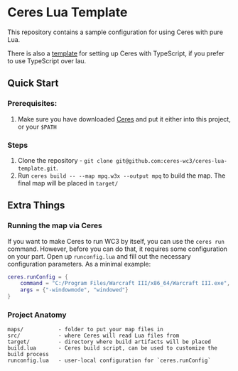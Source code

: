 # Ceres Lua Template

This repository contains a sample configuration for using Ceres with pure Lua.

There is also a [template](https://github.com/ceres-wc3/ceres-ts-template/) for setting up Ceres with TypeScript, if you prefer to use TypeScript over lau.

## Quick Start

### Prerequisites:

1. Make sure you have downloaded [Ceres](https://github.com/ceres-wc3/ceres) and put it either into this project, or your `$PATH`

### Steps

1. Clone the repository - `git clone git@github.com:ceres-wc3/ceres-lua-template.git`.
2. Run `ceres build -- --map mpq.w3x --output mpq` to build the map. The final map will be placed in `target/`

## Extra Things

### Running the map via Ceres

If you want to make Ceres to run WC3 by itself, you can use the `ceres run` command. However, before you can do that, it requires some configuration on your part.
Open up `runconfig.lua` and fill out the necessary configuration parameters. As a minimal example:

```lua
ceres.runConfig = {
    command = "C:/Program Files/Warcraft III/x86_64/Warcraft III.exe",
    args = {"-windowmode", "windowed"}
}
```

### Project Anatomy

```
maps/           - folder to put your map files in
src/            - where Ceres will read Lua files from
target/         - directory where build artifacts will be placed
build.lua       - Ceres build script, can be used to customize the build process
runconfig.lua   - user-local configuration for `ceres.runConfig`
```
